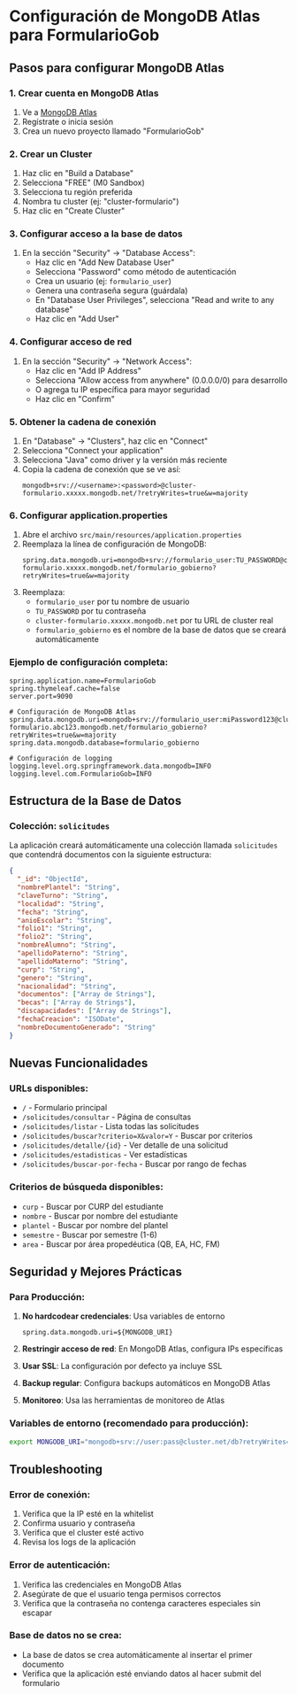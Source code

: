 # Configuración de MongoDB Atlas para FormularioGob

## Pasos para configurar MongoDB Atlas

### 1. Crear cuenta en MongoDB Atlas
1. Ve a [MongoDB Atlas](https://www.mongodb.com/cloud/atlas)
2. Regístrate o inicia sesión
3. Crea un nuevo proyecto llamado "FormularioGob"

### 2. Crear un Cluster
1. Haz clic en "Build a Database"
2. Selecciona "FREE" (M0 Sandbox)
3. Selecciona tu región preferida
4. Nombra tu cluster (ej: "cluster-formulario")
5. Haz clic en "Create Cluster"

### 3. Configurar acceso a la base de datos
1. En la sección "Security" → "Database Access":
   - Haz clic en "Add New Database User"
   - Selecciona "Password" como método de autenticación
   - Crea un usuario (ej: `formulario_user`)
   - Genera una contraseña segura (guárdala)
   - En "Database User Privileges", selecciona "Read and write to any database"
   - Haz clic en "Add User"

### 4. Configurar acceso de red
1. En la sección "Security" → "Network Access":
   - Haz clic en "Add IP Address"
   - Selecciona "Allow access from anywhere" (0.0.0.0/0) para desarrollo
   - O agrega tu IP específica para mayor seguridad
   - Haz clic en "Confirm"

### 5. Obtener la cadena de conexión
1. En "Database" → "Clusters", haz clic en "Connect"
2. Selecciona "Connect your application"
3. Selecciona "Java" como driver y la versión más reciente
4. Copia la cadena de conexión que se ve así:
   ```
   mongodb+srv://<username>:<password>@cluster-formulario.xxxxx.mongodb.net/?retryWrites=true&w=majority
   ```

### 6. Configurar application.properties
1. Abre el archivo `src/main/resources/application.properties`
2. Reemplaza la línea de configuración de MongoDB:
   ```properties
   spring.data.mongodb.uri=mongodb+srv://formulario_user:TU_PASSWORD@cluster-formulario.xxxxx.mongodb.net/formulario_gobierno?retryWrites=true&w=majority
   ```
3. Reemplaza:
   - `formulario_user` por tu nombre de usuario
   - `TU_PASSWORD` por tu contraseña
   - `cluster-formulario.xxxxx.mongodb.net` por tu URL de cluster real
   - `formulario_gobierno` es el nombre de la base de datos que se creará automáticamente

### Ejemplo de configuración completa:
```properties
spring.application.name=FormularioGob
spring.thymeleaf.cache=false
server.port=9090

# Configuración de MongoDB Atlas
spring.data.mongodb.uri=mongodb+srv://formulario_user:miPassword123@cluster-formulario.abc123.mongodb.net/formulario_gobierno?retryWrites=true&w=majority
spring.data.mongodb.database=formulario_gobierno

# Configuración de logging
logging.level.org.springframework.data.mongodb=INFO
logging.level.com.FormularioGob=INFO
```

## Estructura de la Base de Datos

### Colección: `solicitudes`
La aplicación creará automáticamente una colección llamada `solicitudes` que contendrá documentos con la siguiente estructura:

```json
{
  "_id": "ObjectId",
  "nombrePlantel": "String",
  "claveTurno": "String",
  "localidad": "String",
  "fecha": "String",
  "anioEscolar": "String",
  "folio1": "String",
  "folio2": "String",
  "nombreAlumno": "String",
  "apellidoPaterno": "String",
  "apellidoMaterno": "String",
  "curp": "String",
  "genero": "String",
  "nacionalidad": "String",
  "documentos": ["Array de Strings"],
  "becas": ["Array de Strings"],
  "discapacidades": ["Array de Strings"],
  "fechaCreacion": "ISODate",
  "nombreDocumentoGenerado": "String"
}
```

## Nuevas Funcionalidades

### URLs disponibles:
- `/` - Formulario principal
- `/solicitudes/consultar` - Página de consultas
- `/solicitudes/listar` - Lista todas las solicitudes
- `/solicitudes/buscar?criterio=X&valor=Y` - Buscar por criterios
- `/solicitudes/detalle/{id}` - Ver detalle de una solicitud
- `/solicitudes/estadisticas` - Ver estadísticas
- `/solicitudes/buscar-por-fecha` - Buscar por rango de fechas

### Criterios de búsqueda disponibles:
- `curp` - Buscar por CURP del estudiante
- `nombre` - Buscar por nombre del estudiante
- `plantel` - Buscar por nombre del plantel
- `semestre` - Buscar por semestre (1-6)
- `area` - Buscar por área propedéutica (QB, EA, HC, FM)

## Seguridad y Mejores Prácticas

### Para Producción:
1. **No hardcodear credenciales**: Usa variables de entorno
   ```properties
   spring.data.mongodb.uri=${MONGODB_URI}
   ```

2. **Restringir acceso de red**: En MongoDB Atlas, configura IPs específicas

3. **Usar SSL**: La configuración por defecto ya incluye SSL

4. **Backup regular**: Configura backups automáticos en MongoDB Atlas

5. **Monitoreo**: Usa las herramientas de monitoreo de Atlas

### Variables de entorno (recomendado para producción):
```bash
export MONGODB_URI="mongodb+srv://user:pass@cluster.net/db?retryWrites=true&w=majority"
```

## Troubleshooting

### Error de conexión:
1. Verifica que la IP esté en la whitelist
2. Confirma usuario y contraseña
3. Verifica que el cluster esté activo
4. Revisa los logs de la aplicación

### Error de autenticación:
1. Verifica las credenciales en MongoDB Atlas
2. Asegúrate de que el usuario tenga permisos correctos
3. Verifica que la contraseña no contenga caracteres especiales sin escapar

### Base de datos no se crea:
- La base de datos se crea automáticamente al insertar el primer documento
- Verifica que la aplicación esté enviando datos al hacer submit del formulario
